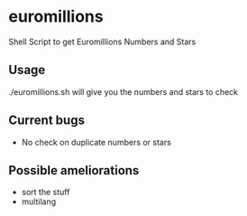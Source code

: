 # euromillions

Shell Script to get Euromillions Numbers and Stars

## Usage

./euromillions.sh
will give you the numbers and stars to check

## Current bugs

- No check on duplicate numbers or stars

## Possible ameliorations

- sort the stuff
- multilang
